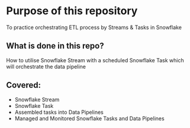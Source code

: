 # Purpose of this repository
To practice orchestrating ETL process by Streams & Tasks in Snowflake

## What is done in this repo?
How to utilise Snowflake Stream with a scheduled Snowflake Task which will orchestrate the data pipeline

## Covered:
- Snowflake Stream
- Snowflake Task
- Assembled tasks into Data Pipelines
- Managed and Monitored Snowflake Tasks and Data Pipelines